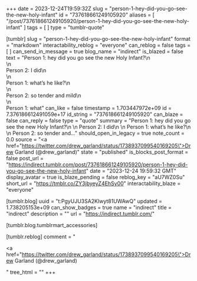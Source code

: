 +++
date = 2023-12-24T19:59:32Z
slug = "person-1-hey-did-you-go-see-the-new-holy-infant"
id = "737618661249105920"
aliases = [ "/post/737618661249105920/person-1-hey-did-you-go-see-the-new-holy-infant" ]
tags = [ ]
type = "tumblr-quote"

[tumblr]
slug = "person-1-hey-did-you-go-see-the-new-holy-infant"
format = "markdown"
interactability_reblog = "everyone"
can_reblog = false
tags = [ ]
can_send_in_message = true
blog_name = "indirect"
is_blazed = false
text = "Person 1: hey did you go see the new Holy Infant?\n<br/>\n<br/>Person 2: I did\n<br/>\n<br/>Person 1: what’s he like?\n<br/>\n<br/>Person 2: so tender and mild\n<br/>\n<br/>Person 1: what"
can_like = false
timestamp = 1.703447972e+09
id = 7.376186612491059e+17
id_string = "737618661249105920"
can_blaze = false
can_reply = false
type = "quote"
summary = "Person 1: hey did you go see the new Holy Infant?\n \n Person 2: I did\n \n Person 1: what’s he like?\n \n Person 2: so tender and..."
should_open_in_legacy = true
note_count = 0.0
source = "<a href=\"https://twitter.com/drew_garland/status/1738937099540169205\">Drew Garland (@drew_garland)</a>"
state = "published"
is_blocks_post_format = false
post_url = "https://indirect.tumblr.com/post/737618661249105920/person-1-hey-did-you-go-see-the-new-holy-infant"
date = "2023-12-24 19:59:32 GMT"
display_avatar = true
is_blaze_pending = false
reblog_key = "aU7WZ0Su"
short_url = "https://tmblr.co/ZY3jbyeyZ4EhSy00"
interactability_blaze = "everyone"

[tumblr.blog]
uuid = "t:PgyUJU3SA2Klwyt81UWAwQ"
updated = 1.738205153e+09
can_show_badges = true
name = "indirect"
title = "indirect"
description = ""
url = "https://indirect.tumblr.com/"

[tumblr.blog.tumblrmart_accessories]

[tumblr.reblog]
comment = "<p><a href=\"https://twitter.com/drew_garland/status/1738937099540169205\">Drew Garland (@drew_garland)</a></p>"
tree_html = ""
+++
